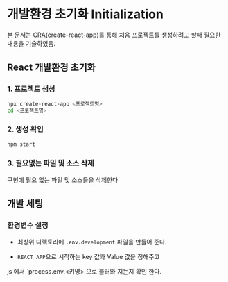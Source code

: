 # 개발환경 초기화 Initialization

본 문서는 CRA(create-react-app)를 통해 처음 프로젝트를 생성하려고 할때 필요한 내용을 기술하였음.

## React 개발환경 초기화

### 1. 프로젝트 생성

```bash
npx create-react-app <프로젝트명>
cd <프로젝트명>
```

### 2. 생성 확인

```bash
npm start
```

### 3. 필요없는 파일 및 소스 삭제

구현에 필요 없는 파일 및 소스들을 삭제한다



## 개발 세팅

### 환경변수 설정

- 최상위 디렉토리에 ```.env.development``` 파일을 만들어 준다.

- ```REACT_APP```으로 시작하는 key 값과 Value 값을 정해주고

js 에서 `process.env.<키명> 으로 불러와 지는지 확인 한다.





